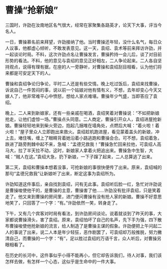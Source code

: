 # 曹操“抢新娘”

三国时，许劭在汝南地区名气很大，经常在家聚集各路英才，论天下大事，评当今名人。 

一日，曹操慕名前来拜望，许劭接纳了他。当时曹操还年轻，没什么名气，每日众人议事，他都虚心倾听，不敢发表意见。这一天，袁绍、袁术等前来拜访许劭，并一起谈论时局。不料，这次许劭点名让曹操发言，曹操矜持一会儿后，谈了对目前形势的看法。不料，他的意见与袁绍的意见正好相左，二人争论起来。二人各自坚持观点，说得有理有据，在座的人一旁静听，对曹操和袁绍刮目相看，认为他们将来都是可安定天下的人。 

曹操和袁绍争论归争论，平时二人还是有些交情。晚上吃过饭后，袁绍来找曹操，诉说自己一件苦闷的事，说以前一个姑娘对他有情有义，不想，去年却变心今天又嫁人了，他非常难平心中愤怒，想给人家点难堪。曹操年少气盛，当即答应了袁绍。 

晚上，二人来到新娘家，还有一些亲戚在喝酒，袁绍笑着对曹操说：“不如把新娘抢走，让他们虚惊一场。”曹操点头同意。二人商定，曹操引开众人，袁绍进屋抢新娘。曹操轻轻地来到柴火旁边，抱起几捆堆在墙角处，点燃后大喊：“着火啦！着火啦！”屋子里众人立即跑出来救火。袁绍趁机跑进屋，看见蒙着盖头的新娘，冲上去，堵住嘴，缠上了眼睛背着她沿着小路逃跑和曹操会合。可不想，袁绍着急，跌进了路旁荆棘中起不来，急喊：“孟德兄救我！”曹操急忙回来拉他，可袁绍人高马大，拉了半天拉不动，这时，新娘家人拿着火把追出来。曹操急中生智，大喊：“贼人在这。”袁绍大急，扔下新娘，一下子蹿了起来，二人总算逃了出来。 

第二天，袁绍和曹操本想着没事，可抢新娘的事很快便传了出来。原来，袁绍喊的那句“孟德兄救我”让新娘听了出来，断定这事为袁绍所为。 

许劭知道这件事后，亲自找到袁绍，问有无此事。袁绍听后脸一红，急忙对许劭说是曹操唆使他干的，是曹操的主意，曹操害了他……许劭没有批评袁绍，只是笑着走了。他又来到曹操的房间里，进门便问曹操有没有抢人家的新娘。曹操不好意思地笑了，只回答了一个字：“有。”许劭依然一笑，转身走了。 

下午，又有几个宾客对时局有看法，到许劭房间谈论。说着就谈到了昨天的事，大家都说曹操滑头，害了袁绍。原来，袁绍怕坏了自己的名声，先下手为强，四下散布曹操唆使他抢新娘的流言，给人制造了是曹操主谋的假象。许劭便把上午问起二人的事说了出来，说二人本是年少轻狂，恶作剧罢了，可袁绍却万般推脱，努力撇清自己，而曹操的一个字：“有”，足以胜过袁绍的万语千言，众人听后，对曹操另眼相看了。 

在历史的长河中，这件事似乎小得不能再小，但它却告诉我们，待人对事，我们该怎样去做，有怎样一个心态，这似乎是生命中的一件大事。
